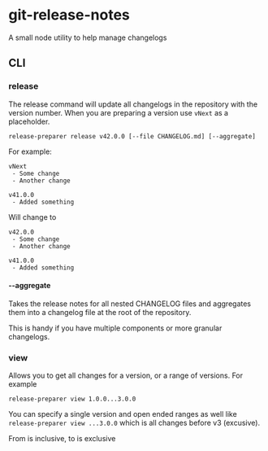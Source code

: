 # git-release-notes

A small node utility to help manage changelogs

## CLI
### release
The release command will update all changelogs in the repository with the version number. When you are preparing a version use `vNext` as a placeholder.

`release-preparer release v42.0.0 [--file CHANGELOG.md] [--aggregate]`

For example:

```
vNext
 - Some change
 - Another change

v41.0.0
 - Added something
```

Will change to

```
v42.0.0
 - Some change
 - Another change

v41.0.0
 - Added something
```

#### --aggregate
Takes the release notes for all nested CHANGELOG files and aggregates them into a changelog file at the root of the repository.

This is handy if you have multiple components or more granular changelogs.

### view
Allows you to get all changes for a version, or a range of versions. For example

`release-preparer view 1.0.0...3.0.0`

You can specify a single version and open ended ranges as well like `release-preparer view ...3.0.0` which is all changes before v3 (excusive).

From is inclusive, to is exclusive